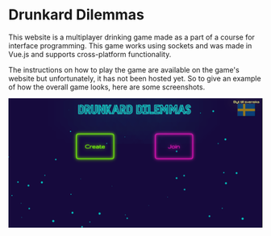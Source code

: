 # Drunkard Dilemmas

This website is a multiplayer drinking game made as a part of a course for interface programming.
This game works using sockets and was made in Vue.js and supports cross-platform functionality.

The instructions on how to play the game are available on the game's website but unfortunately, it has not been hosted yet. So to give an example of how the overall game looks, here are some screenshots.

![Alt text](public/img/dd.png)

